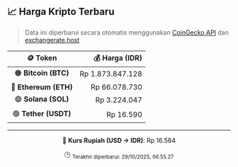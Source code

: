 

<!-- HARGA_KRIPTO -->
## 📈 Harga Kripto Terbaru

> Data ini diperbarui secara otomatis menggunakan [CoinGecko API](https://www.coingecko.com/) dan [exchangerate.host](https://exchangerate.host/)

<div align="center">

| 🪙 Token | 💰 Harga (IDR) |
|:------:|---------------:|
| 🟠 **Bitcoin (BTC)**   | Rp 1.873.847.128 |
| 🔵 **Ethereum (ETH)**  | Rp 66.078.730 |
| 🟣 **Solana (SOL)**    | Rp 3.224.047 |
| 🟢 **Tether (USDT)**   | Rp 16.590 |

---

💱 **Kurs Rupiah (USD → IDR)**: Rp 16.584

🕒 <sub>Terakhir diperbarui: 29/10/2025, 06.55.27</sub>

</div>
<!-- /HARGA_KRIPTO -->